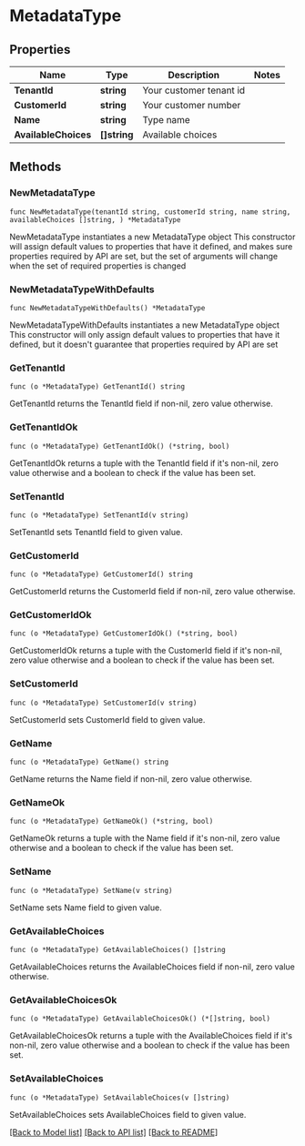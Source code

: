 # MetadataType

## Properties

Name | Type | Description | Notes
------------ | ------------- | ------------- | -------------
**TenantId** | **string** | Your customer tenant id | 
**CustomerId** | **string** | Your customer number | 
**Name** | **string** | Type name | 
**AvailableChoices** | **[]string** | Available choices | 

## Methods

### NewMetadataType

`func NewMetadataType(tenantId string, customerId string, name string, availableChoices []string, ) *MetadataType`

NewMetadataType instantiates a new MetadataType object
This constructor will assign default values to properties that have it defined,
and makes sure properties required by API are set, but the set of arguments
will change when the set of required properties is changed

### NewMetadataTypeWithDefaults

`func NewMetadataTypeWithDefaults() *MetadataType`

NewMetadataTypeWithDefaults instantiates a new MetadataType object
This constructor will only assign default values to properties that have it defined,
but it doesn't guarantee that properties required by API are set

### GetTenantId

`func (o *MetadataType) GetTenantId() string`

GetTenantId returns the TenantId field if non-nil, zero value otherwise.

### GetTenantIdOk

`func (o *MetadataType) GetTenantIdOk() (*string, bool)`

GetTenantIdOk returns a tuple with the TenantId field if it's non-nil, zero value otherwise
and a boolean to check if the value has been set.

### SetTenantId

`func (o *MetadataType) SetTenantId(v string)`

SetTenantId sets TenantId field to given value.


### GetCustomerId

`func (o *MetadataType) GetCustomerId() string`

GetCustomerId returns the CustomerId field if non-nil, zero value otherwise.

### GetCustomerIdOk

`func (o *MetadataType) GetCustomerIdOk() (*string, bool)`

GetCustomerIdOk returns a tuple with the CustomerId field if it's non-nil, zero value otherwise
and a boolean to check if the value has been set.

### SetCustomerId

`func (o *MetadataType) SetCustomerId(v string)`

SetCustomerId sets CustomerId field to given value.


### GetName

`func (o *MetadataType) GetName() string`

GetName returns the Name field if non-nil, zero value otherwise.

### GetNameOk

`func (o *MetadataType) GetNameOk() (*string, bool)`

GetNameOk returns a tuple with the Name field if it's non-nil, zero value otherwise
and a boolean to check if the value has been set.

### SetName

`func (o *MetadataType) SetName(v string)`

SetName sets Name field to given value.


### GetAvailableChoices

`func (o *MetadataType) GetAvailableChoices() []string`

GetAvailableChoices returns the AvailableChoices field if non-nil, zero value otherwise.

### GetAvailableChoicesOk

`func (o *MetadataType) GetAvailableChoicesOk() (*[]string, bool)`

GetAvailableChoicesOk returns a tuple with the AvailableChoices field if it's non-nil, zero value otherwise
and a boolean to check if the value has been set.

### SetAvailableChoices

`func (o *MetadataType) SetAvailableChoices(v []string)`

SetAvailableChoices sets AvailableChoices field to given value.



[[Back to Model list]](../README.md#documentation-for-models) [[Back to API list]](../README.md#documentation-for-api-endpoints) [[Back to README]](../README.md)


